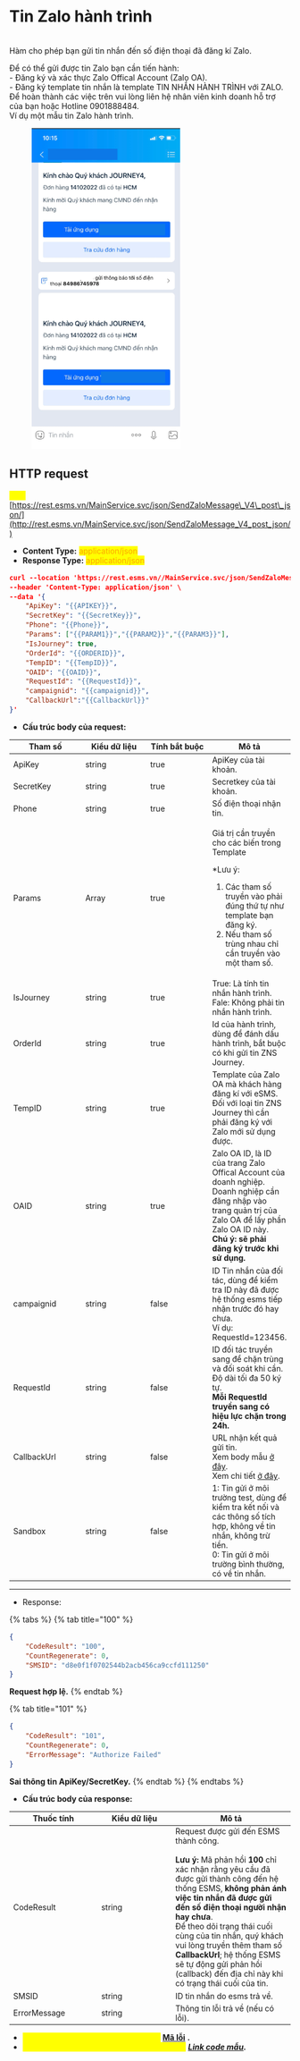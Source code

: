 # Tin Zalo hành trình

\
Hàm cho phép bạn gửi tin nhắn đến số điện thoại đã đăng kí Zalo.&#x20;

Để có thể gửi được tin Zalo bạn cần tiến hành:\
\- Đăng ký và xác thực Zalo Offical Account (Zalo OA).\
\- Đăng ký template tin nhắn là template TIN NHẮN HÀNH TRÌNH với ZALO.\
Để hoàn thành các việc trên vui lòng liên hệ nhân viên kinh doanh hỗ trợ của bạn hoặc Hotline 0901888484.\
Ví dụ một mẫu tin Zalo hành trình.

<figure><img src="../../.gitbook/assets/1.png" alt=""><figcaption></figcaption></figure>

## HTTP request

<mark style="color:yellow;">**`POST`**</mark> [https://rest.esms.vn/MainService.svc/json/SendZaloMessage\_V4\_post\_json/](http://rest.esms.vn/MainService.svc/json/SendZaloMessage_V4_post_json/)

* **Content Type:** <mark style="color:orange;">application/json</mark>
* **Response Type:** <mark style="color:orange;">application/json</mark>

```json
curl --location 'https://rest.esms.vn//MainService.svc/json/SendZaloMessage_V4_post_json/' \
--header 'Content-Type: application/json' \
--data '{
    "ApiKey": "{{APIKEY}}",
    "SecretKey": "{{SecretKey}}",
    "Phone": "{{Phone}}",
    "Params": ["{{PARAM1}}","{{PARAM2}}","{{PARAM3}}"],
    "IsJourney": true,
    "OrderId": "{{ORDERID}}",
    "TempID": "{{TempID}}",
    "OAID": "{{OAID}}",
    "RequestId": "{{RequestId}}",
    "campaignid": "{{campaignid}}",
    "CallbackUrl":"{{CallbackUrl}}"
}'
```

* **Cấu trúc body của request:**

<table><thead><tr><th width="142">Tham số</th><th width="148">Kiểu dữ liệu </th><th width="141" data-type="checkbox">Tính bắt buộc</th><th>Mô tả</th></tr></thead><tbody><tr><td>ApiKey</td><td>string</td><td>true</td><td>ApiKey của tài khoản.</td></tr><tr><td>SecretKey</td><td>string</td><td>true</td><td>Secretkey của tài khoản.</td></tr><tr><td>Phone</td><td>string</td><td>true</td><td>Số điện thoại nhận tin.</td></tr><tr><td>Params</td><td>Array</td><td>true</td><td><p></p><p>Giá trị cần truyền cho các biến trong Template </p><p>*Lưu ý:</p><ol><li>Các tham số truyền vào phải đúng thứ tự như template bạn đăng ký.</li><li>Nếu tham số trùng nhau chỉ cần truyền vào một tham số.</li></ol></td></tr><tr><td>IsJourney</td><td>string</td><td>true</td><td>True: Là tính tin nhắn hành trình.<br>Fale: Không phải tin nhắn hành trình.</td></tr><tr><td>OrderId</td><td>string</td><td>true</td><td>Id của hành trình, dùng để đánh dấu hành trình, bắt buộc có khi gửi tin ZNS Journey.</td></tr><tr><td>TempID</td><td>string</td><td>true</td><td>Template của Zalo OA mà khách hàng đăng kí với eSMS.<br>Đối với loại tin ZNS Journey thì cần phải đăng ký với Zalo mới sử dụng được.</td></tr><tr><td>OAID </td><td>string</td><td>true</td><td>Zalo OA ID, là ID của trang Zalo Offical Account của doanh nghiệp. Doanh nghiệp cần đăng nhập vào trang quản trị của Zalo OA để lấy phần Zalo OA ID này. <br><strong>Chú ý: sẽ phải đăng ký trước khi sử dụng.</strong></td></tr><tr><td>campaignid</td><td>string</td><td>false</td><td>ID Tin nhắn của đối tác, dùng để kiểm tra ID này đã được hệ thống esms tiếp nhận trước đó hay chưa. <br>Ví dụ: RequestId=123456.</td></tr><tr><td>RequestId</td><td>string</td><td>false</td><td>ID đối tác truyền sang để chặn trùng và đối soát khi cần.<br>Độ dài tối đa 50 ký tự.<br><strong>Mỗi RequestId truyền sang có hiệu lực chặn trong 24h.</strong></td></tr><tr><td>CallbackUrl</td><td>string</td><td>false</td><td>URL nhận kết quả gửi tin. <br>Xem body mẫu <a href="https://samplefordevelopers.esms.vn/#995461aa-e59a-4659-9710-cc36e7078010">ở đây</a>. <br>Xem chi tiết <a href="https://developers-v2.esms.vn/esms-api/callback-url">ở đây</a>.</td></tr><tr><td>Sandbox</td><td>string</td><td>false</td><td>1: Tin gửi ở môi trường test, dùng để kiểm tra kết nối và các thông số tích hợp, không về tin nhắn, không trừ tiền.<br>0: Tin gửi ở môi trường bình thường, có về tin nhắn.</td></tr></tbody></table>



***

* Response:

{% tabs %}
{% tab title="100" %}
```json
{
    "CodeResult": "100",
    "CountRegenerate": 0,
    "SMSID": "d8e0f1f0702544b2acb456ca9ccfd111250"
}
```

**Request hợp lệ.**
{% endtab %}

{% tab title="101" %}
```json
{
    "CodeResult": "101",
    "CountRegenerate": 0,
    "ErrorMessage": "Authorize Failed"
}
```

**Sai thông tin ApiKey/SecretKey.**
{% endtab %}
{% endtabs %}

* **Cấu trúc body của response:**

<table><thead><tr><th width="143.66668701171875">Thuốc tính</th><th width="118.93343098958331">Kiểu dữ liệu</th><th>Mô tả</th></tr></thead><tbody><tr><td>CodeResult</td><td>string</td><td>Request được gửi đến ESMS thành công.<br><br><strong>Lưu ý:</strong> Mã phản hồi <strong>100</strong> chỉ xác nhận rằng yêu cầu đã được gửi thành công đến hệ thống ESMS, <strong>không phản ánh việc tin nhắn đã được gửi đến số điện thoại người nhận hay chưa</strong>.<br>Để theo dõi trạng thái cuối cùng của tin nhắn, quý khách vui lòng truyền thêm tham số <strong>CallbackUrl</strong>; hệ thống ESMS sẽ tự động gửi phản hồi (callback) đến địa chỉ này khi có trạng thái cuối của tin.</td></tr><tr><td>SMSID</td><td>string</td><td>ID tin nhắn do esms trả về.</td></tr><tr><td>ErrorMessage</td><td>string</td><td>Thông tin lỗi trả về (nếu có lỗi).</td></tr></tbody></table>

* _<mark style="color:yellow;">**Thông tin chi tiết mã lỗi xem ở bảng:**</mark>_ [**Mã lỗi**](../bang-ma-loi.md) **.**
* _<mark style="color:yellow;">**Lấy code mẫu các ngôn ngữ trên Postman:**</mark>_ [_**Link code mẫu**_](https://samplefordevelopers.esms.vn/#bdf6fa30-e725-4347-bcfc-84d388f64674)_**.**_
